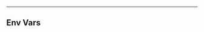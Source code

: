 <!-- Space: Projects -->
<!-- Parent: TerraformAwsEc2Instance -->
<!-- Title: EnvVars TerraformAwsEc2Instance -->
<!-- Label: TerraformAwsEc2Instance -->
<!-- Label: Project -->
<!-- Label: Env Vars -->
<!-- Include: disclaimer.md -->
<!-- Include: ac:toc -->

---

## Env Vars
